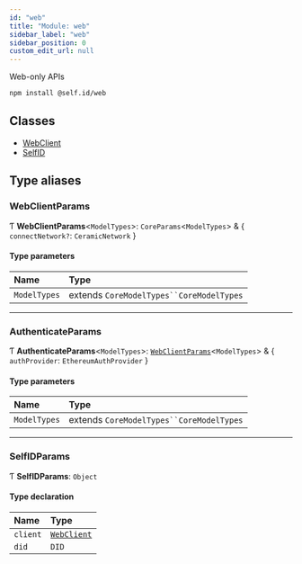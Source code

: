 ```yaml
---
id: "web"
title: "Module: web"
sidebar_label: "web"
sidebar_position: 0
custom_edit_url: null
---
```


Web-only APIs

```sh
npm install @self.id/web
```

## Classes

- [WebClient](../classes/web.WebClient.md)
- [SelfID](../classes/web.SelfID.md)

## Type aliases

### WebClientParams

Ƭ **WebClientParams**<`ModelTypes`\>: `CoreParams`<`ModelTypes`\> & { `connectNetwork?`: `CeramicNetwork`  }

#### Type parameters

| Name | Type |
| :------ | :------ |
| `ModelTypes` | extends `CoreModelTypes``CoreModelTypes` |

___

### AuthenticateParams

Ƭ **AuthenticateParams**<`ModelTypes`\>: [`WebClientParams`](web.md#webclientparams)<`ModelTypes`\> & { `authProvider`: `EthereumAuthProvider`  }

#### Type parameters

| Name | Type |
| :------ | :------ |
| `ModelTypes` | extends `CoreModelTypes``CoreModelTypes` |

___

### SelfIDParams

Ƭ **SelfIDParams**: `Object`

#### Type declaration

| Name | Type |
| :------ | :------ |
| `client` | [`WebClient`](../classes/web.WebClient.md) |
| `did` | `DID` |
